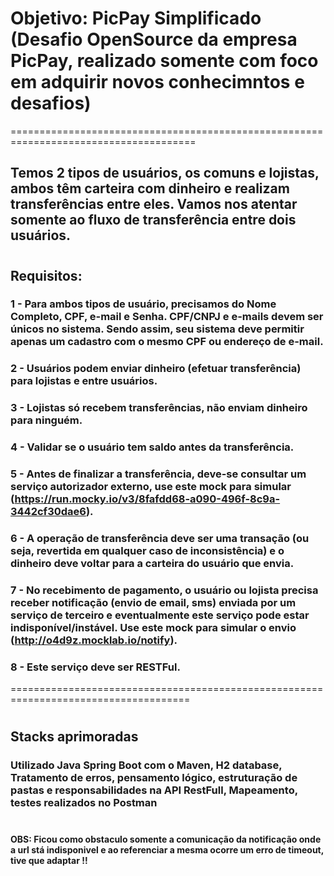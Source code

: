 # Objetivo: PicPay Simplificado (Desafio OpenSource da empresa PicPay, realizado somente com foco em adquirir novos conhecimntos e desafios)
======================================================================================
## Temos 2 tipos de usuários, os comuns e lojistas, ambos têm carteira com dinheiro e realizam transferências entre eles. Vamos nos atentar somente ao fluxo de transferência entre dois usuários.
#
## Requisitos:
### 1 - Para ambos tipos de usuário, precisamos do Nome Completo, CPF, e-mail e Senha. CPF/CNPJ e e-mails devem ser únicos no sistema. Sendo assim, seu sistema deve permitir apenas um cadastro com o mesmo CPF ou endereço de e-mail.
### 2 - Usuários podem enviar dinheiro (efetuar transferência) para lojistas e entre usuários.
### 3 - Lojistas só recebem transferências, não enviam dinheiro para ninguém.
### 4 - Validar se o usuário tem saldo antes da transferência.
### 5 - Antes de finalizar a transferência, deve-se consultar um serviço autorizador externo, use este mock para simular (https://run.mocky.io/v3/8fafdd68-a090-496f-8c9a-3442cf30dae6).
### 6 - A operação de transferência deve ser uma transação (ou seja, revertida em qualquer caso de inconsistência) e o dinheiro deve voltar para a carteira do usuário que envia.
### 7 - No recebimento de pagamento, o usuário ou lojista precisa receber notificação (envio de email, sms) enviada por um serviço de terceiro e eventualmente este serviço pode estar indisponível/instável. Use este mock para simular o envio (http://o4d9z.mocklab.io/notify).
### 8 - Este serviço deve ser RESTFul.
=====================================================================================
#
## Stacks aprimoradas
### Utilizado Java Spring Boot com o Maven, H2 database, Tratamento de erros, pensamento lógico, estruturação de pastas e responsabilidades na API RestFull, Mapeamento, testes realizados no Postman
#
#### OBS: Ficou como obstaculo somente  a comunicação da notificação onde a url stá indisponivel e ao referenciar a mesma ocorre um erro de timeout, tive que adaptar !!
